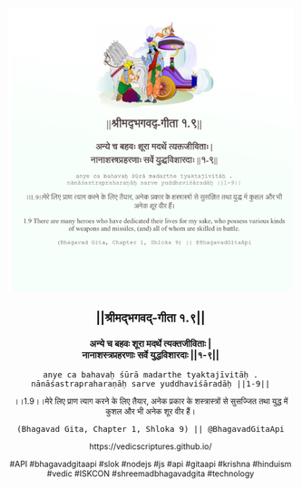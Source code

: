 <img src="../../asset/BG_1_9.png"/>
<center><h2>||श्रीमद्‍भगवद्‍-गीता १.९||</h2>
<h3>अन्ये च बहवः शूरा मदर्थे त्यक्तजीविताः |<br/>नानाशस्त्रप्रहरणाः सर्वे युद्धविशारदाः ||१-९||</h3>
<pre>anye ca bahavaḥ śūrā madarthe tyaktajīvitāḥ .<br/>nānāśastrapraharaṇāḥ sarve yuddhaviśāradāḥ ||1-9||</pre>
<p>।।1.9।।मेरे लिए प्राण त्याग करने के लिए तैयार, अनेक प्रकार के शस्त्रास्त्रों से सुसज्जित तथा युद्ध में कुशल और भी अनेक शूर वीर हैं।</p>
<pre>(Bhagavad Gita, Chapter 1, Shloka 9) || @BhagavadGitaApi</pre><p>https://vedicscriptures.github.io/</p><p>#API #bhagavadgitaapi #slok #nodejs #js #api #gitaapi #krishna #hinduism #vedic #ISKCON #shreemadbhagavadgita #technology</p></center>